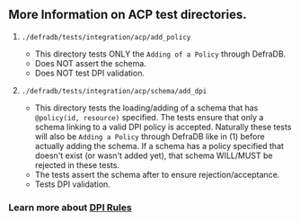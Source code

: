 ## More Information on ACP test directories.


1) `./defradb/tests/integration/acp/add_policy`
    - This directory tests ONLY the `Adding of a Policy` through DefraDB.
    - Does NOT assert the schema.
    - Does NOT test DPI validation.

2) `./defradb/tests/integration/acp/schema/add_dpi`
    - This directory tests the loading/adding of a schema that has `@policy(id, resource)`
      specified. The tests ensure that only a schema linking to
      a valid DPI policy is accepted. Naturally these tests will also be `Adding a Policy`
      through DefraDB like in (1) before actually adding the schema. If a schema has a
      policy specified that doesn't exist (or wasn't added yet), that schema WILL/MUST
      be rejected in these tests.
    - The tests assert the schema after to ensure rejection/acceptance.
    - Tests DPI validation.


### Learn more about [DPI Rules](/acp/README.md)
